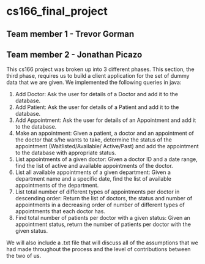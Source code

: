 # cs166_final_project

## Team member 1 - Trevor Gorman
## Team member 2 - Jonathan Picazo

This cs166 project was broken up into 3 different phases. This section, the third phase, requires us to build a client application for the set of dummy data that we are given. We implemented the following queries in java: 

1) Add Doctor: Ask the user for details of a Doctor and add it to the database.
2) Add Patient: Ask the user for details of a Patient and add it to the database.
3) Add Appointment: Ask the user for details of an Appointment and add it to the database. 
4) Make an appointment: Given a patient, a doctor and an appointment of the doctor that s/he wants to take, determine the status of the appointment (Waitlisted/Available/ Active/Past) and add the appointment to the database with appropriate status. 
5) List appointments of a given doctor: Given a doctor ID and a date range, find the list of active and available appointments of the doctor. 
6) List all available appointments of a given department: Given a department name and a specific date, find the list of available appointments of the department. 
7) List total number of different types of appointments per doctor in descending order: Return the list of doctors, the status and number of appointments in a decreasing order of number of different types of appointments that each doctor has. 
8) Find total number of patients per doctor with a given status: Given an appointment status, return the number of patients per doctor with the given status.

We will also include a .txt file that will discuss all of the assumptions that we had made throughout the process and the level of contributions between the two of us.
 
 